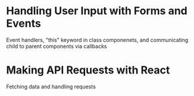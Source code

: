 # Handling User Input with Forms and Events
Event handlers, "this" keyword in class componenets, and communicating child to parent components via callbacks

# Making API Requests with React
Fetching data and handling requests